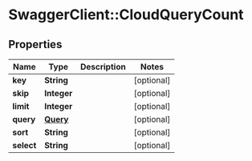 # SwaggerClient::CloudQueryCount

## Properties
Name | Type | Description | Notes
------------ | ------------- | ------------- | -------------
**key** | **String** |  | [optional] 
**skip** | **Integer** |  | [optional] 
**limit** | **Integer** |  | [optional] 
**query** | [**Query**](Query.md) |  | [optional] 
**sort** | **String** |  | [optional] 
**select** | **String** |  | [optional] 


